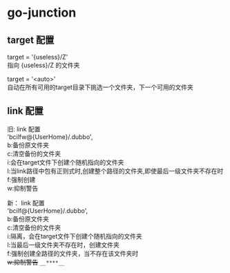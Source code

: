 # go-junction


## target 配置 
target = '{useless}/Z'<br/>
指向 {useless}/Z 的文件夹

target = '\<auto\>'<br/>
自动在所有可用的target目录下挑选一个文件夹，下一个可用的文件夹


## link 配置

旧:
link 配置<br/>
'bcilfw@{UserHome}/.dubbo',<br/>
b:备份原文件夹<br/>
c:清空备份的文件夹<br/>
i:会在target文件下创建个随机指向的文件夹<br/>
l:当link路径中包有正则式时,创建整个路径的文件夹,即使最后一级文件夹不存在时<br/>
f:强制创建<br/>
w:抑制警告<br/>


新：
link 配置<br/>
'bcilf@{UserHome}/.dubbo',<br/>
b:备份原文件夹<br/>
c:清空备份的文件夹<br/>
i:隔离，会在target文件下创建个随机指向的文件夹<br/>
l:当最后一级文件夹不存在时，创建文件夹<br/>
f:强制创建全路径的文件夹，当不存在该文件夹时<br/>
~~w:抑制警告~~
``__****__``